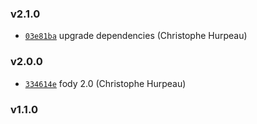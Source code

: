 ### v2.1.0

- [`03e81ba`](https://github.com/alpjs/ibex-react-redux/commit/03e81babda008f435e85f1a84afe36225a2a8d7e) upgrade dependencies (Christophe Hurpeau)

### v2.0.0

- [`334614e`](https://github.com/alpjs/ibex-react/commit/334614e2836a4ea2cfb0c9da92502119195a9079) fody 2.0 (Christophe Hurpeau)

### v1.1.0



